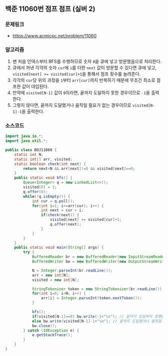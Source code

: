## 백준 11060번 점프 점프 (실버 2)

### 문제링크
- https://www.acmicpc.net/problem/11060

### 알고리즘
1. 맨 처음 인덱스부터 BFS를 수행하므로 숫자 `0`을 큐에 넣고 방문했음으로 처리한다.
2. 큐에서 꺼낸 각각의 숫자 `cur`에 `i`를 더한 `next` 값이 방문할 수 있다면 큐에 넣고, `visited[next] += visited[cur]+1`을 통해서 점프 횟수를 늘려준다.
3. 각각의 `cur`당 위의 과정을 `1`부터 `arr[cur]`까지 반복하기 때문에 무조건 최소로 점프한 값이 대입된다.
4. 만약에 `visited[N-1]` 값이 `0`이라면, 끝까지 도달하지 못한 경우이므로 `-1`을 출력한다.
5. 그렇지 않다면, 끝까지 도달했거나 움직일 필요가 없는 경우이므로 `visited[N-1]-1`을 출력한다.

### 소스코드
```java
import java.io.*;
import java.util.*;

public class BOJ11060 {
    static int N;
    static int[] arr, visited;
    static boolean check(int next) {
        return next<N && arr[next]!=0 && visited[next]==0;
    }
    public static void bfs() {
        Queue<Integer> q = new LinkedList<>();
        visited[0] = 1;
        q.offer(0);
        while(!q.isEmpty()) {
            int cur = q.poll();
            for(int i=1; i<=arr[cur]; i++) {
                int next = cur + i;
                if(check(next)) {
                    visited[next] += visited[cur]+1;
                    q.offer(next);
                }
            }
        }
    }
    public static void main(String[] args) {
        try {
            BufferedReader br = new BufferedReader(new InputStreamReader(System.in));
            BufferedWriter bw = new BufferedWriter(new OutputStreamWriter(System.out));

            N = Integer.parseInt(br.readLine());
            arr = new int[N];
            visited = new int[N];

            StringTokenizer token = new StringTokenizer(br.readLine());
            for(int i=0; i<N; i++) {
                arr[i] = Integer.parseInt(token.nextToken());
            }

            bfs();
            if(visited[N-1]==0) bw.write(-1+"\n"); // 끝까지 도달하지 못했을 경우
            else bw.write(visited[N-1]-1+"\n"); // 끝까지 도달했거나 움직일 필요가 없는 경우
            bw.close();
        } catch (IOException e) {
            e.getStackTrace();
        }
    }
}
```